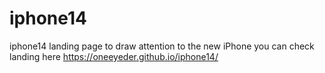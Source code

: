 # iphone14
iphone14 landing page to draw attention to the new iPhone
you can check landing here https://oneeyeder.github.io/iphone14/
